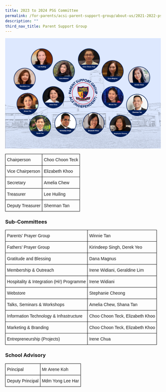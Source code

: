 ```yaml
---
title: 2023 to 2024 PSG Committee
permalink: /for-parents/acsi-parent-support-group/about-us/2021-2022-psg-committee-2/
description: ""
third_nav_title: Parent Support Group
---
```

![](/images/PSG-Exco-July-2022.jpg)

<style type="text/css">
.tg  {border-collapse:collapse;border-spacing:0;}
.tg td{border-color:black;border-style:solid;border-width:1px;font-family:Arial, sans-serif;font-size:14px;
  overflow:hidden;padding:10px 5px;word-break:normal;}
.tg th{border-color:black;border-style:solid;border-width:1px;font-family:Arial, sans-serif;font-size:14px;
  font-weight:normal;overflow:hidden;padding:10px 5px;word-break:normal;}
.tg .tg-cly1{text-align:left;vertical-align:middle}
</style>
<table class="tg">
<thead>
  <tr>
    <th class="tg-cly1">Chairperson</th>
    <th class="tg-cly1">Choo Choon Teck</th>
  </tr>
</thead>
<tbody>
  <tr>
    <td class="tg-cly1">Vice Chairperson</td>
    <td class="tg-cly1">Elizabeth Khoo</td>
  </tr>
  <tr>
    <td class="tg-cly1">Secretary</td>
    <td class="tg-cly1">Amelia Chew</td>
  </tr>
  <tr>
    <td class="tg-cly1">Treasurer</td>
    <td class="tg-cly1">Lee Huiling</td>
  </tr>
  <tr>
    <td class="tg-cly1">Deputy Treasurer</td>
    <td class="tg-cly1">Sherman Tan</td>
  </tr>
</tbody>
</table>

### **Sub-Committees**

<style type="text/css">
.tg  {border-collapse:collapse;border-spacing:0;}
.tg td{border-color:black;border-style:solid;border-width:1px;font-family:Arial, sans-serif;font-size:14px;
  overflow:hidden;padding:10px 5px;word-break:normal;}
.tg th{border-color:black;border-style:solid;border-width:1px;font-family:Arial, sans-serif;font-size:14px;
  font-weight:normal;overflow:hidden;padding:10px 5px;word-break:normal;}
.tg .tg-cly1{text-align:left;vertical-align:middle}
</style>
<table class="tg">
<thead>
  <tr>
    <th class="tg-cly1">Parents’ Prayer Group</th>
    <th class="tg-cly1">Winnie Tan</th>
  </tr>
</thead>
<tbody>
  <tr>
    <td class="tg-cly1">Fathers’ Prayer Group</td>
    <td class="tg-cly1">Kirindeep Singh, Derek Yeo</td>
  </tr>
  <tr>
    <td class="tg-cly1">Gratitude and Blessing</td>
    <td class="tg-cly1">Dana Magnus</td>
  </tr>
  <tr>
    <td class="tg-cly1">Membership &amp; Outreach</td>
    <td class="tg-cly1">Irene Widiani, Geraldine Lim</td>
  </tr>
  <tr>
    <td class="tg-cly1">Hospitality &amp; Integration (Hi!) Programme</td>
    <td class="tg-cly1">Irene Widiani</td>
  </tr>
  <tr>
    <td class="tg-cly1">Webstore</td>
    <td class="tg-cly1">Stephanie Cheong</td>
  </tr>
  <tr>
    <td class="tg-cly1">Talks, Seminars &amp; Workshops</td>
    <td class="tg-cly1">Amelia Chew, Shana Tan</td>
  </tr>
  <tr>
    <td class="tg-cly1">Information Technology &amp; Infrastructure</td>
    <td class="tg-cly1">Choo Choon Teck, Elizabeth Khoo</td>
  </tr>
  <tr>
    <td class="tg-cly1">Marketing &amp; Branding</td>
    <td class="tg-cly1">Choo Choon Teck, Elizabeth Khoo</td>
  </tr>
  <tr>
    <td class="tg-cly1">Entrepreneurship (Projects)</td>
    <td class="tg-cly1">Irene Chua</td>
  </tr>
</tbody>
</table>

### **School Advisory**

<style type="text/css">
.tg  {border-collapse:collapse;border-spacing:0;}
.tg td{border-color:black;border-style:solid;border-width:1px;font-family:Arial, sans-serif;font-size:14px;
  overflow:hidden;padding:10px 5px;word-break:normal;}
.tg th{border-color:black;border-style:solid;border-width:1px;font-family:Arial, sans-serif;font-size:14px;
  font-weight:normal;overflow:hidden;padding:10px 5px;word-break:normal;}
.tg .tg-cly1{text-align:left;vertical-align:middle}
</style>
<table class="tg">
<thead>
  <tr>
    <th class="tg-cly1">Principal</th>
    <th class="tg-cly1">Mr Arene Koh</th>
  </tr>
</thead>
<tbody>
  <tr>
    <td class="tg-cly1">Deputy Principal</td>
    <td class="tg-cly1">Mdm Yong Lee Har</td>
  </tr>
</tbody>
</table>